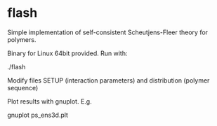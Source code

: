 # flash
Simple implementation of self-consistent Scheutjens-Fleer theory for polymers.

Binary for Linux 64bit provided. Run with:

./flash

Modify files SETUP (interaction parameters) and distribution (polymer sequence)

Plot results with gnuplot. E.g. 

gnuplot ps_ens3d.plt

